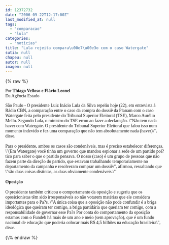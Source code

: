 ```yaml
---
id: 12372732
date: "2006-09-22T12:17:00Z"
last_modified_at: null
tags:
  - "comparacao"
  - "lula"
categories:
  - "noticias"
title: "Lula rejeita compara\u00e7\u00e3o com o caso Watergate"
sutia: null
chapeu: null
autor: null
imagem: null
---
```

{\% raw %}
<p><P><FONT face=Verdana>Por<STRONG> Thiago Velloso e Flávio Leonel<BR></STRONG>Da Agência Estado</FONT></P><FONT face=Verdana></p>
<p><P>São Paulo - O presidente Luiz Inácio Lula da Silva repeliu hoje (22), em entrevista à Rádio CBN, a comparação entre o caso da compra do dossiê da Planam com o caso Watergate feita pelo presidente do Tribunal Superior Eleitoral (TSE), Marco Aurélio Mello. Segundo Lula, o ministro do TSE errou ao fazer a declaração. \"Não tem nada haver com Watergate. O presidente do Tribunal Superior Eleitoral que falou isso num momento indevido e fez uma comparação que não tem absolutamente nada (haver)\", disse.<BR><BR>Para o presidente, ambos os casos são condenáveis, mas é preciso estabelecer diferenças. \"(Em Watergate) você tinha um governo que mandou espionar a sede de um partido pol?tico para saber o que o partido pensava. O nosso (caso) é um grupo de pessoas que não fazem parte da direção do partido, que estavam trabalhando temporariamente no departamento da campanha e resolveram comprar um dossiê\", afirmou, ressaltando que \"são duas coisas distintas, as duas obviamente condenáveis.\"<BR><BR><B>Oposição</B><BR><BR>O presidente também criticou o comportamento da oposição e sugeriu que os oposicionistas têm sido irresponsáveis ao não votarem matérias que ele considera importantes para o Pa?s. \"A única coisa que a oposição não pode confundir é a briga ideológica que queiram ter comigo, a briga partidária que queriam ter comigo, com a responsabilidade de governar esse Pa?s Por conta do comportamento da oposição estamos com o Fundeb há mais de um ano e meio (sem aprovação), que é um fundo nacional de educação que poderia colocar mais R$ 4,5 bilhões na educação brasileira\", disse.</P></FONT> </p>
{\% endraw %}